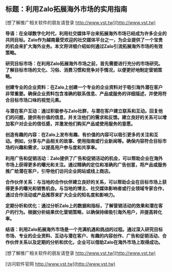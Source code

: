 ## **标题：利用Zalo拓展海外市场的实用指南**

[想了解推广相关软件的朋友请登录 http://www.vst.tw](http://www.vst.tw)

**导语：在全球数字化时代，利用社交媒体平台来拓展海外市场已经成为许多企业的共同目标。Zalo作为越南最受欢迎的社交媒体平台之一，为企业提供了一个宝贵的机会来扩大海外业务。本文将详细介绍如何通过Zalo引流拓展海外市场的有效策略。**

**研究目标市场：在利用Zalo拓展海外市场之前，首先需要进行充分的市场研究。了解目标市场的文化、习俗、消费习惯和竞争对手情况，以便更好地制定营销策略。**

**创建专业的企业资料：在Zalo上创建一个专业的企业资料对于吸引海外潜在客户非常重要。确保企业资料包含准确的联系信息、产品或服务的详细描述，并使用符合目标市场口味的视觉元素。**

**与潜在客户互动：通过积极参与Zalo社群，与潜在客户建立联系和互动。回复他们的问题，提供有价值的信息，并关注他们的需求和反馈。建立良好的关系可以增加客户对企业的信任感，并激发他们购买产品或使用服务的意愿。**

**创造有趣的内容：在Zalo上发布有趣、有价值的内容可以吸引更多的关注和互动。例如，分享与产品相关的故事、使用指南或行业新闻等。确保内容符合目标市场的兴趣和需求，以提高用户参与度和共享率。**

**利用广告和促销活动：Zalo提供了广告和促销活动的机会，可以帮助企业在海外市场上获得更多的曝光和关注。通过精确的定位和准确的广告创意，将产品或服务推广给潜在客户，引导他们访问企业网站或线上商店。**

**合作伙伴关系：与当地的合作伙伴建立良好的关系，可以帮助企业在目标市场上获得更多的曝光和销售机会。与当地的博主、社交媒体影响者或行业领域专家合作，通过合作活动或产品推荐来扩大企业的知名度和影响力。**

**定期分析和优化：通过分析Zalo上的数据和指标，了解营销活动的效果和潜在客户的行为。根据分析结果优化营销策略，以确保持续吸引海外用户，并提高转化率。**

**结语：利用Zalo拓展海外市场是一个充满机遇和挑战的过程。通过深入研究目标市场、专业的企业资料、互动与潜在客户、有趣的内容创作、广告和促销活动、合作伙伴关系以及定期的分析和优化，企业可以借助Zalo在海外市场上取得成功。**

[想了解推广相关软件的朋友请登录 http://www.vst.tw](http://www.vst.tw)


[访问软件官网 http://www.vst.tw](http://www.vst.tw)
